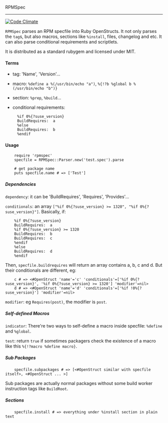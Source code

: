 RPMSpec

------

[![Code Climate](https://codeclimate.com/github/marguerite/rubygem-rpmspec/badges/gpa.svg)](https://codeclimate.com/github/marguerite/rubygem-rpmspec)

`RPMSpec` parses an RPM specfile into Ruby OpenStructs. It not only parses the `tag`s, but also macros, sections like `%install`, files, changelog and etc. It can also parse conditional requirements and scriptlets.

It is distributed as a standard rubygem and licensed under MIT.

#### Terms ####

* tag: 'Name', 'Version'...
* macro: `%define a %(/usr/bin/echo "a")`, `%{!?b %global b %(/usr/bin/echo "b")}`
* section: `%prep`, `%build`...
* conditional requirements:

        %if 0%{?suse_version}
        BuildRequires:  a
        %else
        BuildRequires:  b
        %endif
        
#### Usage ####

        require 'rpmspec'
        specfile = RPMSpec::Parser.new('test.spec').parse

        # get package name
        puts specfile.name # => ['Test']

##### Dependencies #####

`dependency`: it can be 'BuildRequires', 'Requires', 'Provides'...

`conditionals`: an array `["%if 0%{?suse_version} >= 1320", "%if 0%{?suse_version}"]`. Basically, if:

        %if 0%{?suse_version}
        BuildRequires:  a
        %if 0%{?suse_version} >= 1320
        BuildRequires:  b
        BuildRequires:  c
        %endif
        %else
        BuildRequires:  d
        %endif
        
Then, `specfile.buildrequires` will return an array contains a, b, c and d. But their conditionals are different, eg:

        c # => <#OpenStruct 'name'='c' 'conditionals'=['%if 0%{?suse_version}', '%if 0%{?suse_version} >= 1320'] 'modifier'=nil>
        d # => <#OpenStruct 'name'='d' 'conditionals'=['%if !0%{?suse_version}'] 'modifier'=nil>

`modifier`: eg `Requires(post)`, the modifier is `post`.

##### Self-defined Macros #####

`indicator`: There're two ways to self-define a macro inside specfile: `%define` and `%global`.

`test`: return `true` if sometimes packagers check the existence of a macro like this `%{!?macro %define macro}`.

##### Sub Packages #####

        specfile.subpackages # => [<#OpenStruct similar with specfile itself>, <#OpenStruct ... >] 

Sub packages are actually normal packages without some build worker instruction tags like `BuildRoot`.

##### Sections #####

        specfile.install # => everything under %install section in plain text

